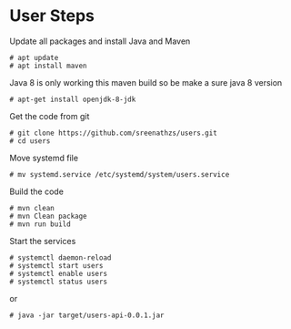 # User Steps

Update all packages and install Java and Maven

    # apt update
    # apt install maven 

 Java 8 is only working this maven build so be make a sure java 8 version 

    # apt-get install openjdk-8-jdk


Get the code from git 

    # git clone https://github.com/sreenathzs/users.git
    # cd users

Move systemd file

    # mv systemd.service /etc/systemd/system/users.service

Build the code 
 
    # mvn clean
    # mvn Clean package
    # mvn run build 

Start the services 

    # systemctl daemon-reload
    # systemctl start users
    # systemctl enable users 
    # systemctl status users

or 

    # java -jar target/users-api-0.0.1.jar



